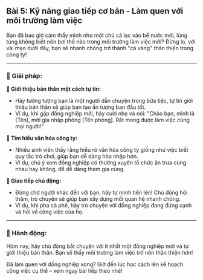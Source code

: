 ## Bài 5: Kỹ năng giao tiếp cơ bản - Làm quen với môi trường làm việc

Bạn đã bao giờ cảm thấy mình như một chú cá lạc vào bể nước mới, lúng túng không biết nên bơi thế nào trong môi trường làm việc mới? Đừng lo, với vài mẹo dưới đây, bạn sẽ nhanh chóng trở thành "cá vàng" thân thiện trong công ty!

---

### 📌 Giải pháp:

**🔹 Giới thiệu bản thân một cách tự tin:**
- Hãy tưởng tượng bạn là một người dẫn chuyện trong bữa tiệc, tự tin giới thiệu bản thân sẽ giúp bạn tạo ấn tượng ban đầu tốt.
- Ví dụ, khi gặp đồng nghiệp mới, hãy cười nhẹ và nói: "Chào bạn, mình là [Tên], mới gia nhập phòng [Tên phòng]. Rất mong được làm việc cùng mọi người!"

**🔹 Tìm hiểu văn hóa công ty:**
- Nhiều sinh viên thấy rằng hiểu rõ văn hóa công ty giống như việc biết quy tắc trò chơi, giúp bạn dễ dàng hòa nhập hơn.
- Ví dụ, chú ý xem đồng nghiệp có thường xuyên tổ chức ăn trưa cùng nhau hay không, để dễ dàng tham gia cùng.

**🔹 Giao tiếp chủ động:**
- Đừng chờ người khác đến với bạn, hãy tự mình tiến lên! Chủ động hỏi thăm, trò chuyện sẽ giúp bạn xây dựng mối quan hệ nhanh chóng.
- Ví dụ, khi pha cà phê, hãy trò chuyện với đồng nghiệp đang đứng cạnh và hỏi về công việc của họ.

---

### 🚀 Hành động:

Hôm nay, hãy chủ động bắt chuyện với ít nhất một đồng nghiệp mới và tự giới thiệu bản thân. Bạn sẽ thấy môi trường làm việc trở nên thân thiện hơn!

Đã làm quen với đồng nghiệp xong? Giờ đến lúc học cách lên kế hoạch công việc cụ thể – xem ngay bài tiếp theo nhé!